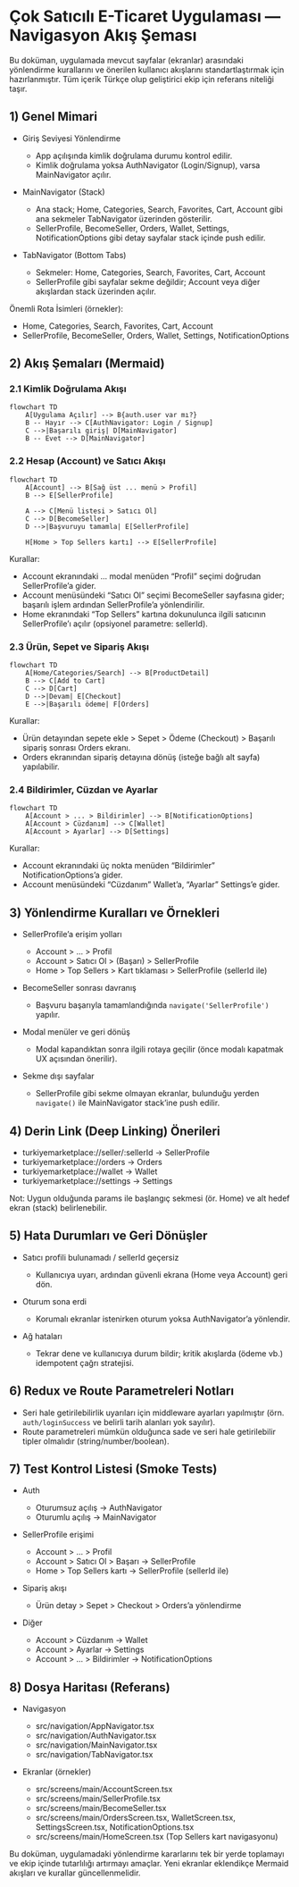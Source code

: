 # Çok Satıcılı E-Ticaret Uygulaması — Navigasyon Akış Şeması

Bu doküman, uygulamada mevcut sayfalar (ekranlar) arasındaki yönlendirme kurallarını ve önerilen kullanıcı akışlarını standartlaştırmak için hazırlanmıştır. Tüm içerik Türkçe olup geliştirici ekip için referans niteliği taşır.

## 1) Genel Mimari

- Giriş Seviyesi Yönlendirme
  - App açılışında kimlik doğrulama durumu kontrol edilir.
  - Kimlik doğrulama yoksa AuthNavigator (Login/Signup), varsa MainNavigator açılır.

- MainNavigator (Stack)
  - Ana stack; Home, Categories, Search, Favorites, Cart, Account gibi ana sekmeler TabNavigator üzerinden gösterilir.
  - SellerProfile, BecomeSeller, Orders, Wallet, Settings, NotificationOptions gibi detay sayfalar stack içinde push edilir.

- TabNavigator (Bottom Tabs)
  - Sekmeler: Home, Categories, Search, Favorites, Cart, Account
  - SellerProfile gibi sayfalar sekme değildir; Account veya diğer akışlardan stack üzerinden açılır.

Önemli Rota İsimleri (örnekler):
- Home, Categories, Search, Favorites, Cart, Account
- SellerProfile, BecomeSeller, Orders, Wallet, Settings, NotificationOptions

## 2) Akış Şemaları (Mermaid)

### 2.1 Kimlik Doğrulama Akışı
```mermaid
flowchart TD
    A[Uygulama Açılır] --> B{auth.user var mı?}
    B -- Hayır --> C[AuthNavigator: Login / Signup]
    C -->|Başarılı giriş| D[MainNavigator]
    B -- Evet --> D[MainNavigator]
```

### 2.2 Hesap (Account) ve Satıcı Akışı
```mermaid
flowchart TD
    A[Account] --> B[Sağ üst ... menü > Profil]
    B --> E[SellerProfile]

    A --> C[Menü listesi > Satıcı Ol]
    C --> D[BecomeSeller]
    D -->|Başvuruyu tamamla| E[SellerProfile]

    H[Home > Top Sellers kartı] --> E[SellerProfile]
```

Kurallar:
- Account ekranındaki ... modal menüden “Profil” seçimi doğrudan SellerProfile’a gider.
- Account menüsündeki “Satıcı Ol” seçimi BecomeSeller sayfasına gider; başarılı işlem ardından SellerProfile’a yönlendirilir.
- Home ekranındaki “Top Sellers” kartına dokunulunca ilgili satıcının SellerProfile’ı açılır (opsiyonel parametre: sellerId).

### 2.3 Ürün, Sepet ve Sipariş Akışı
```mermaid
flowchart TD
    A[Home/Categories/Search] --> B[ProductDetail]
    B --> C[Add to Cart]
    C --> D[Cart]
    D -->|Devam| E[Checkout]
    E -->|Başarılı ödeme| F[Orders]
```

Kurallar:
- Ürün detayından sepete ekle > Sepet > Ödeme (Checkout) > Başarılı sipariş sonrası Orders ekranı.
- Orders ekranından sipariş detayına dönüş (isteğe bağlı alt sayfa) yapılabilir.

### 2.4 Bildirimler, Cüzdan ve Ayarlar
```mermaid
flowchart TD
    A[Account > ... > Bildirimler] --> B[NotificationOptions]
    A[Account > Cüzdanım] --> C[Wallet]
    A[Account > Ayarlar] --> D[Settings]
```

Kurallar:
- Account ekranındaki üç nokta menüden “Bildirimler” NotificationOptions’a gider.
- Account menüsündeki “Cüzdanım” Wallet’a, “Ayarlar” Settings’e gider.

## 3) Yönlendirme Kuralları ve Örnekleri

- SellerProfile’a erişim yolları
  - Account > ... > Profil
  - Account > Satıcı Ol > (Başarı) > SellerProfile
  - Home > Top Sellers > Kart tıklaması > SellerProfile (sellerId ile)

- BecomeSeller sonrası davranış
  - Başvuru başarıyla tamamlandığında `navigate('SellerProfile')` yapılır.

- Modal menüler ve geri dönüş
  - Modal kapandıktan sonra ilgili rotaya geçilir (önce modalı kapatmak UX açısından önerilir).

- Sekme dışı sayfalar
  - SellerProfile gibi sekme olmayan ekranlar, bulunduğu yerden `navigate()` ile MainNavigator stack’ine push edilir.

## 4) Derin Link (Deep Linking) Önerileri

- turkiyemarketplace://seller/:sellerId → SellerProfile
- turkiyemarketplace://orders → Orders
- turkiyemarketplace://wallet → Wallet
- turkiyemarketplace://settings → Settings

Not: Uygun olduğunda params ile başlangıç sekmesi (ör. Home) ve alt hedef ekran (stack) belirlenebilir.

## 5) Hata Durumları ve Geri Dönüşler

- Satıcı profili bulunamadı / sellerId geçersiz
  - Kullanıcıya uyarı, ardından güvenli ekrana (Home veya Account) geri dön.

- Oturum sona erdi
  - Korumalı ekranlar istenirken oturum yoksa AuthNavigator’a yönlendir.

- Ağ hataları
  - Tekrar dene ve kullanıcıya durum bildir; kritik akışlarda (ödeme vb.) idempotent çağrı stratejisi.

## 6) Redux ve Route Parametreleri Notları

- Seri hale getirilebilirlik uyarıları için middleware ayarları yapılmıştır (örn. `auth/loginSuccess` ve belirli tarih alanları yok sayılır).
- Route parametreleri mümkün olduğunca sade ve seri hale getirilebilir tipler olmalıdır (string/number/boolean).

## 7) Test Kontrol Listesi (Smoke Tests)

- Auth
  - Oturumsuz açılış → AuthNavigator
  - Oturumlu açılış → MainNavigator

- SellerProfile erişimi
  - Account > ... > Profil
  - Account > Satıcı Ol > Başarı → SellerProfile
  - Home > Top Sellers kartı → SellerProfile (sellerId ile)

- Sipariş akışı
  - Ürün detay > Sepet > Checkout > Orders’a yönlendirme

- Diğer
  - Account > Cüzdanım → Wallet
  - Account > Ayarlar → Settings
  - Account > ... > Bildirimler → NotificationOptions

## 8) Dosya Haritası (Referans)

- Navigasyon
  - src/navigation/AppNavigator.tsx
  - src/navigation/AuthNavigator.tsx
  - src/navigation/MainNavigator.tsx
  - src/navigation/TabNavigator.tsx

- Ekranlar (örnekler)
  - src/screens/main/AccountScreen.tsx
  - src/screens/main/SellerProfile.tsx
  - src/screens/main/BecomeSeller.tsx
  - src/screens/main/OrdersScreen.tsx, WalletScreen.tsx, SettingsScreen.tsx, NotificationOptions.tsx
  - src/screens/main/HomeScreen.tsx (Top Sellers kart navigasyonu)

Bu doküman, uygulamadaki yönlendirme kararlarını tek bir yerde toplamayı ve ekip içinde tutarlılığı artırmayı amaçlar. Yeni ekranlar eklendikçe Mermaid akışları ve kurallar güncellenmelidir.